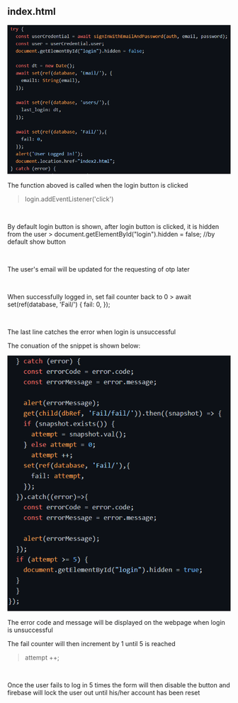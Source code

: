 ## index.html

![Image not found!](https://github.com/Xeropyt/IOTS-Project/blob/main/Images/try1.png?raw=true)

The function aboved is called when the login button is clicked
> login.addEventListener('click')
<p>&nbsp;</p>
By default login button is shown, after login button is clicked, it is hidden from the user
> document.getElementById("login").hidden = false; //by default show button
<p>&nbsp;</p>
The user's email will be updated for the requesting of otp later
<p>&nbsp;</p>
When successfully logged in, set fail counter back to 0
> await set(ref(database, 'Fail/') { fail: 0, });
<p>&nbsp;</p>
The last line catches the error when login is unsuccessful

The conuation of the snippet is shown below:

![Image not found!](https://github.com/Xeropyt/IOTS-Project/blob/main/Images/try2.png?raw=true)

The error code and message will be displayed on the webpage when login is unsuccessful

The fail counter will then increment by 1 until 5 is reached
> attempt ++;
<p>&nbsp;</p>
Once the user fails to log in 5 times the form will then disable the button and firebase will
lock the user out until his/her account has been reset
